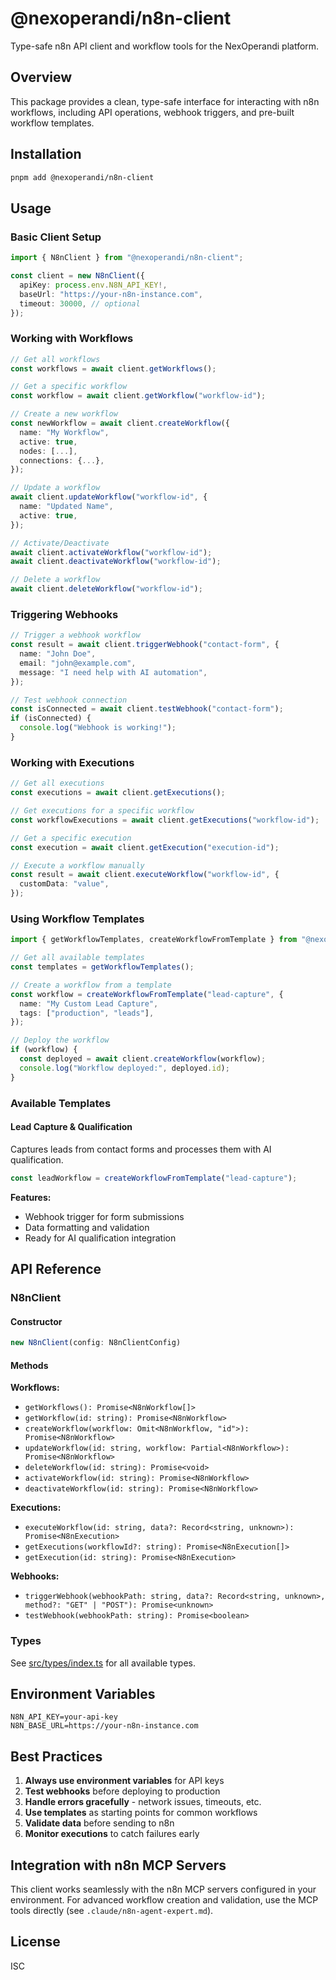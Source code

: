 # @nexoperandi/n8n-client

Type-safe n8n API client and workflow tools for the NexOperandi platform.

## Overview

This package provides a clean, type-safe interface for interacting with n8n workflows, including API operations, webhook triggers, and pre-built workflow templates.

## Installation

```bash
pnpm add @nexoperandi/n8n-client
```

## Usage

### Basic Client Setup

```typescript
import { N8nClient } from "@nexoperandi/n8n-client";

const client = new N8nClient({
  apiKey: process.env.N8N_API_KEY!,
  baseUrl: "https://your-n8n-instance.com",
  timeout: 30000, // optional
});
```

### Working with Workflows

```typescript
// Get all workflows
const workflows = await client.getWorkflows();

// Get a specific workflow
const workflow = await client.getWorkflow("workflow-id");

// Create a new workflow
const newWorkflow = await client.createWorkflow({
  name: "My Workflow",
  active: true,
  nodes: [...],
  connections: {...},
});

// Update a workflow
await client.updateWorkflow("workflow-id", {
  name: "Updated Name",
  active: true,
});

// Activate/Deactivate
await client.activateWorkflow("workflow-id");
await client.deactivateWorkflow("workflow-id");

// Delete a workflow
await client.deleteWorkflow("workflow-id");
```

### Triggering Webhooks

```typescript
// Trigger a webhook workflow
const result = await client.triggerWebhook("contact-form", {
  name: "John Doe",
  email: "john@example.com",
  message: "I need help with AI automation",
});

// Test webhook connection
const isConnected = await client.testWebhook("contact-form");
if (isConnected) {
  console.log("Webhook is working!");
}
```

### Working with Executions

```typescript
// Get all executions
const executions = await client.getExecutions();

// Get executions for a specific workflow
const workflowExecutions = await client.getExecutions("workflow-id");

// Get a specific execution
const execution = await client.getExecution("execution-id");

// Execute a workflow manually
const result = await client.executeWorkflow("workflow-id", {
  customData: "value",
});
```

### Using Workflow Templates

```typescript
import { getWorkflowTemplates, createWorkflowFromTemplate } from "@nexoperandi/n8n-client";

// Get all available templates
const templates = getWorkflowTemplates();

// Create a workflow from a template
const workflow = createWorkflowFromTemplate("lead-capture", {
  name: "My Custom Lead Capture",
  tags: ["production", "leads"],
});

// Deploy the workflow
if (workflow) {
  const deployed = await client.createWorkflow(workflow);
  console.log("Workflow deployed:", deployed.id);
}
```

### Available Templates

#### Lead Capture & Qualification
Captures leads from contact forms and processes them with AI qualification.

```typescript
const leadWorkflow = createWorkflowFromTemplate("lead-capture");
```

**Features:**
- Webhook trigger for form submissions
- Data formatting and validation
- Ready for AI qualification integration

## API Reference

### N8nClient

#### Constructor
```typescript
new N8nClient(config: N8nClientConfig)
```

#### Methods

**Workflows:**
- `getWorkflows(): Promise<N8nWorkflow[]>`
- `getWorkflow(id: string): Promise<N8nWorkflow>`
- `createWorkflow(workflow: Omit<N8nWorkflow, "id">): Promise<N8nWorkflow>`
- `updateWorkflow(id: string, workflow: Partial<N8nWorkflow>): Promise<N8nWorkflow>`
- `deleteWorkflow(id: string): Promise<void>`
- `activateWorkflow(id: string): Promise<N8nWorkflow>`
- `deactivateWorkflow(id: string): Promise<N8nWorkflow>`

**Executions:**
- `executeWorkflow(id: string, data?: Record<string, unknown>): Promise<N8nExecution>`
- `getExecutions(workflowId?: string): Promise<N8nExecution[]>`
- `getExecution(id: string): Promise<N8nExecution>`

**Webhooks:**
- `triggerWebhook(webhookPath: string, data?: Record<string, unknown>, method?: "GET" | "POST"): Promise<unknown>`
- `testWebhook(webhookPath: string): Promise<boolean>`

### Types

See [src/types/index.ts](./src/types/index.ts) for all available types.

## Environment Variables

```env
N8N_API_KEY=your-api-key
N8N_BASE_URL=https://your-n8n-instance.com
```

## Best Practices

1. **Always use environment variables** for API keys
2. **Test webhooks** before deploying to production
3. **Handle errors gracefully** - network issues, timeouts, etc.
4. **Use templates** as starting points for common workflows
5. **Validate data** before sending to n8n
6. **Monitor executions** to catch failures early

## Integration with n8n MCP Servers

This client works seamlessly with the n8n MCP servers configured in your environment. For advanced workflow creation and validation, use the MCP tools directly (see `.claude/n8n-agent-expert.md`).

## License

ISC
